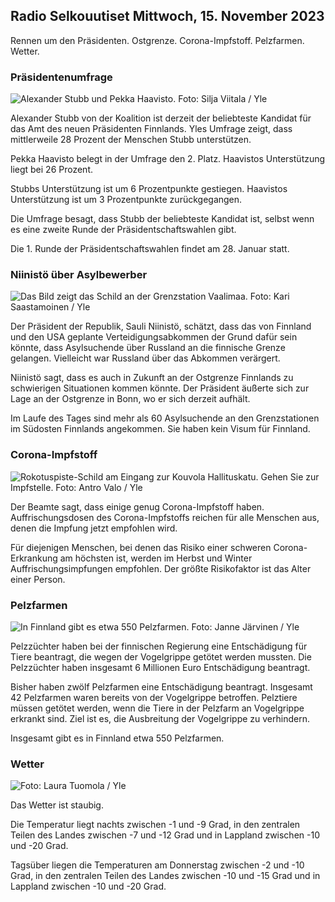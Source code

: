 ## Radio Selkouutiset Mittwoch, 15. November 2023

Rennen um den Präsidenten. Ostgrenze. Corona-Impfstoff. Pelzfarmen. Wetter.

### Präsidentenumfrage

![Alexander Stubb und Pekka Haavisto. Foto: Silja Viitala / Yle](https://images.cdn.yle.fi/image/upload/c_crop,h_3188,w_5668,x_0,y_327/ar_1.7777777777777777,c_fill,g_faces,h_675,w_1200/dpr_1.0/q_auto:eco/f_auto/fl_lossy/v1698912813/39-11947566543595173663)

Alexander Stubb von der Koalition ist derzeit der beliebteste Kandidat für das Amt des neuen Präsidenten Finnlands. Yles Umfrage zeigt, dass mittlerweile 28 Prozent der Menschen Stubb unterstützen.

Pekka Haavisto belegt in der Umfrage den 2. Platz. Haavistos Unterstützung liegt bei 26 Prozent.

Stubbs Unterstützung ist um 6 Prozentpunkte gestiegen. Haavistos Unterstützung ist um 3 Prozentpunkte zurückgegangen.

Die Umfrage besagt, dass Stubb der beliebteste Kandidat ist, selbst wenn es eine zweite Runde der Präsidentschaftswahlen gibt.

Die 1. Runde der Präsidentschaftswahlen findet am 28. Januar statt.

### Niinistö über Asylbewerber

![Das Bild zeigt das Schild an der Grenzstation Vaalimaa. Foto: Kari Saastamoinen / Yle](https://images.cdn.yle.fi/image/upload/c_crop,h_2908,w_5178,x_0,y_0/ar_1.7777777777777777,c_fill,g_faces,h_675,w_1200/dpr_1.0/q_auto:eco/f_auto/fl_lossy/v1699908638/39-120003165528559efc2b)

Der Präsident der Republik, Sauli Niinistö, schätzt, dass das von Finnland und den USA geplante Verteidigungsabkommen der Grund dafür sein könnte, dass Asylsuchende über Russland an die finnische Grenze gelangen. Vielleicht war Russland über das Abkommen verärgert.

Niinistö sagt, dass es auch in Zukunft an der Ostgrenze Finnlands zu schwierigen Situationen kommen könnte. Der Präsident äußerte sich zur Lage an der Ostgrenze in Bonn, wo er sich derzeit aufhält.

Im Laufe des Tages sind mehr als 60 Asylsuchende an den Grenzstationen im Südosten Finnlands angekommen. Sie haben kein Visum für Finnland.

### Corona-Impfstoff

![Rokotuspiste-Schild am Eingang zur Kouvola Hallituskatu. Gehen Sie zur Impfstelle. Foto: Antro Valo / Yle](https://images.cdn.yle.fi/image/upload/c_crop,h_3247,w_5773,x_0,y_601/ar_1.7777777777777777,c_fill,g_faces,h_675,w_1200/dpr_1.0/q_auto:eco/f_auto/fl_lossy/v1699867130/39-11997076551e51acfff3)

Der Beamte sagt, dass einige genug Corona-Impfstoff haben. Auffrischungsdosen des Corona-Impfstoffs reichen für alle Menschen aus, denen die Impfung jetzt empfohlen wird.

Für diejenigen Menschen, bei denen das Risiko einer schweren Corona-Erkrankung am höchsten ist, werden im Herbst und Winter Auffrischungsimpfungen empfohlen. Der größte Risikofaktor ist das Alter einer Person.

### Pelzfarmen

![In Finnland gibt es etwa 550 Pelzfarmen. Foto: Janne Järvinen / Yle](https://images.cdn.yle.fi/image/upload/c_crop,h_4597,w_8174,x_18,y_0/ar_1.7777777777777777,c_fill,g_faces,h_675,w_1200/dpr_1.0/q_auto:eco/f_auto/fl_lossy/v1696520468/39-1181997651ed401620a0)

Pelzzüchter haben bei der finnischen Regierung eine Entschädigung für Tiere beantragt, die wegen der Vogelgrippe getötet werden mussten. Die Pelzzüchter haben insgesamt 6 Millionen Euro Entschädigung beantragt.

Bisher haben zwölf Pelzfarmen eine Entschädigung beantragt. Insgesamt 42 Pelzfarmen waren bereits von der Vogelgrippe betroffen. Pelztiere müssen getötet werden, wenn die Tiere in der Pelzfarm an Vogelgrippe erkrankt sind. Ziel ist es, die Ausbreitung der Vogelgrippe zu verhindern.

Insgesamt gibt es in Finnland etwa 550 Pelzfarmen.

### Wetter

![ Foto: Laura Tuomola / Yle](https://images.cdn.yle.fi/image/upload/c_crop,h_1080,w_1919,x_0,y_0/ar_1.7777777777777777,c_fill,g_faces,h_675,w_1200/dpr_1.0/q_auto:eco/f_auto/fl_lossy/v1700050702/39-12009776554b6f9117dc)

Das Wetter ist staubig.

Die Temperatur liegt nachts zwischen -1 und -9 Grad, in den zentralen Teilen des Landes zwischen -7 und -12 Grad und in Lappland zwischen -10 und -20 Grad.

Tagsüber liegen die Temperaturen am Donnerstag zwischen -2 und -10 Grad, in den zentralen Teilen des Landes zwischen -10 und -15 Grad und in Lappland zwischen -10 und -20 Grad.